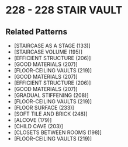 # 228 - 228 STAIR VAULT

## Related Patterns

- [STAIRCASE AS A STAGE (133)]
- [STAIRCASE VOLUME (195)]
- [EFFICIENT STRUCTURE (206)]
- [GOOD MATERIALS (207)]
- [FLOOR-CEILING VAULTS (219)]
- [GOOD MATERIALS (207)]
- [EFFICIENT STRUCTURE (206)]
- [GOOD MATERIALS (207)]
- [GRADUAL STIFFENING (208)]
- [FLOOR-CEILING VAULTS (219)]
- [FLOOR SURFACE (233)]
- [SOFT TILE AND BRICK (248)]
- [ALCOVE (179)]
- [CHILD CAVE (203)]
- [CLOSETS BETWEEN ROOMS (198)]
- [FLOOR-CEILING VAULTS (219)]
